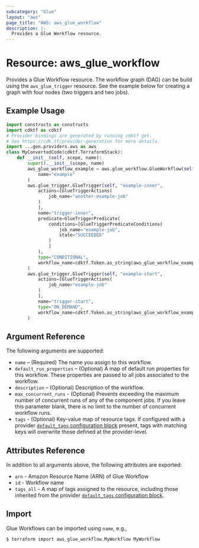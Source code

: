 ```yaml
---
subcategory: "Glue"
layout: "aws"
page_title: "AWS: aws_glue_workflow"
description: |-
  Provides a Glue Workflow resource.
---
```


# Resource: aws_glue_workflow

Provides a Glue Workflow resource.
The workflow graph (DAG) can be build using the `aws_glue_trigger` resource.
See the example below for creating a graph with four nodes (two triggers and two jobs).

## Example Usage

```python
import constructs as constructs
import cdktf as cdktf
# Provider bindings are generated by running cdktf get.
# See https://cdk.tf/provider-generation for more details.
import ...gen.providers.aws as aws
class MyConvertedCode(cdktf.TerraformStack):
    def __init__(self, scope, name):
        super().__init__(scope, name)
        aws_glue_workflow_example = aws.glue_workflow.GlueWorkflow(self, "example",
            name="example"
        )
        aws.glue_trigger.GlueTrigger(self, "example-inner",
            actions=[GlueTriggerActions(
                job_name="another-example-job"
            )
            ],
            name="trigger-inner",
            predicate=GlueTriggerPredicate(
                conditions=[GlueTriggerPredicateConditions(
                    job_name="example-job",
                    state="SUCCEEDED"
                )
                ]
            ),
            type="CONDITIONAL",
            workflow_name=cdktf.Token.as_string(aws_glue_workflow_example.name)
        )
        aws.glue_trigger.GlueTrigger(self, "example-start",
            actions=[GlueTriggerActions(
                job_name="example-job"
            )
            ],
            name="trigger-start",
            type="ON_DEMAND",
            workflow_name=cdktf.Token.as_string(aws_glue_workflow_example.name)
        )
```

## Argument Reference

The following arguments are supported:

* `name` – (Required) The name you assign to this workflow.
* `default_run_properties` – (Optional) A map of default run properties for this workflow. These properties are passed to all jobs associated to the workflow.
* `description` – (Optional) Description of the workflow.
* `max_concurrent_runs` - (Optional) Prevents exceeding the maximum number of concurrent runs of any of the component jobs. If you leave this parameter blank, there is no limit to the number of concurrent workflow runs.
* `tags` - (Optional) Key-value map of resource tags. If configured with a provider [`default_tags` configuration block](https://registry.terraform.io/providers/hashicorp/aws/latest/docs#default_tags-configuration-block) present, tags with matching keys will overwrite those defined at the provider-level.

## Attributes Reference

In addition to all arguments above, the following attributes are exported:

* `arn` - Amazon Resource Name (ARN) of Glue Workflow
* `id` - Workflow name
* `tags_all` - A map of tags assigned to the resource, including those inherited from the provider [`default_tags` configuration block](https://registry.terraform.io/providers/hashicorp/aws/latest/docs#default_tags-configuration-block).

## Import

Glue Workflows can be imported using `name`, e.g.,

```
$ terraform import aws_glue_workflow.MyWorkflow MyWorkflow
```

<!-- cache-key: cdktf-0.17.0-pre.15 input-c4911c2e3f06ceb9dbd8856fc50b44f7163f20f05c489813129e3ab6d20d7237 -->
